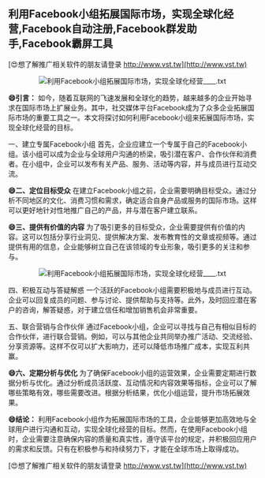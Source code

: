 ## **利用Facebook小组拓展国际市场，实现全球化经营,Facebook自动注册,Facebook群发助手,Facebook霸屏工具**

[😍想了解推广相关软件的朋友请登录 http://www.vst.tw](http://www.vst.tw)

 <center><img src="https://vst.tw/MP4/tuiguang/png/3.png" alt="利用Facebook小组拓展国际市场，实现全球化经营____.txt"></center>

**😄引言：**
如今，随着互联网的飞速发展和全球化的趋势，越来越多的企业开始寻求在国际市场上扩展业务。其中，社交媒体平台Facebook成为了众多企业拓展国际市场的重要工具之一。本文将探讨如何利用Facebook小组来拓展国际市场，实现全球化经营的目标。

一、建立专属Facebook小组
首先，企业应建立一个专属于自己的Facebook小组。该小组可以成为企业与全球用户沟通的桥梁，吸引潜在客户、合作伙伴和消费者。在小组中，企业可以发布有关产品、服务、活动等内容，并与成员进行互动交流。

**😄二、定位目标受众**
在建立Facebook小组之前，企业需要明确目标受众。通过分析不同地区的文化、消费习惯和需求，确定适合自身产品或服务的国际市场。这样可以更好地针对性地推广自己的产品，并与潜在客户建立联系。

**😄三、提供有价值的内容**
为了吸引更多的目标受众，企业需要提供有价值的内容。这可以包括分享行业洞见、提供解决方案、发布教育性的文章或视频等。通过提供有用的信息，企业能够树立自己在该领域的专业形象，吸引更多的关注和参与。

 <center><img src="https://vst.tw/MP4/tuiguang/png/7.png" alt="利用Facebook小组拓展国际市场，实现全球化经营____.txt"></center>

四、积极互动与答疑解惑
一个活跃的Facebook小组需要积极地与成员进行互动。企业可以回复成员的问题、参与讨论、提供帮助与支持等。此外，及时回应潜在客户的咨询，解答疑惑，对于建立信任和增加销售机会非常重要。

五、联合营销与合作伙伴
通过Facebook小组，企业可以寻找与自己有相似目标的合作伙伴，进行联合营销。例如，可以与其他企业共同举办推广活动、交流经验、分享资源等。这样不仅可以扩大影响力，还可以降低市场推广成本，实现互利共赢。

**😄六、定期分析与优化**
为了确保Facebook小组的运营效果，企业需要定期进行数据分析与优化。通过分析成员活跃度、互动情况和内容效果等指标，企业可以了解哪些策略有效，哪些需要改进。根据分析结果，优化小组运营，提升市场拓展效果。

**😄结论：**
利用Facebook小组作为拓展国际市场的工具，企业能够更加高效地与全球用户进行沟通和互动，实现全球化经营的目标。然而，在使用Facebook小组时，企业需要注意确保内容的质量和真实性，遵守该平台的规定，并积极回应用户的需求和反馈。只有在积极参与和持续努力下，才能在全球市场上取得成功。

[😍想了解推广相关软件的朋友请登录 http://www.vst.tw](http://www.vst.tw)



